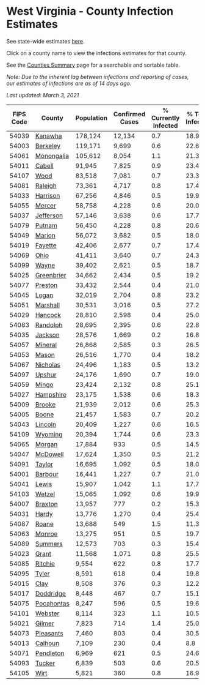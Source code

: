 # West Virginia - County Infection Estimates

See state-wide estimates [here](/infections/us-wv).

Click on a county name to view the infections estimates for that county.

See the [Counties Summary](/infections/summary-counties) page for a searchable and sortable table.

*Note: Due to the inherent lag between infections and reporting of cases, our estimates of infections are as of 14 days ago.*

*Last updated: March 3, 2021*

|   FIPS Code |                   County |   Population |   Confirmed Cases |   % Currently Infected |   % Total Infected |
|-------------|--------------------------|--------------|-------------------|------------------------|--------------------|
|       54039 |       [Kanawha](kanawha) |      178,124 |            12,134 |                    0.7 |               18.9 |
|       54003 |     [Berkeley](berkeley) |      119,171 |             9,699 |                    0.6 |               22.6 |
|       54061 | [Monongalia](monongalia) |      105,612 |             8,054 |                    1.1 |               21.3 |
|       54011 |         [Cabell](cabell) |       91,945 |             7,825 |                    0.9 |               23.4 |
|       54107 |             [Wood](wood) |       83,518 |             7,081 |                    0.7 |               23.3 |
|       54081 |       [Raleigh](raleigh) |       73,361 |             4,717 |                    0.8 |               17.4 |
|       54033 |     [Harrison](harrison) |       67,256 |             4,846 |                    0.5 |               19.9 |
|       54055 |         [Mercer](mercer) |       58,758 |             4,228 |                    0.6 |               20.0 |
|       54037 |   [Jefferson](jefferson) |       57,146 |             3,638 |                    0.6 |               17.7 |
|       54079 |         [Putnam](putnam) |       56,450 |             4,228 |                    0.8 |               20.6 |
|       54049 |         [Marion](marion) |       56,072 |             3,682 |                    0.5 |               18.0 |
|       54019 |       [Fayette](fayette) |       42,406 |             2,677 |                    0.7 |               17.4 |
|       54069 |             [Ohio](ohio) |       41,411 |             3,640 |                    0.7 |               24.3 |
|       54099 |           [Wayne](wayne) |       39,402 |             2,621 |                    0.5 |               18.7 |
|       54025 | [Greenbrier](greenbrier) |       34,662 |             2,434 |                    0.5 |               19.2 |
|       54077 |       [Preston](preston) |       33,432 |             2,544 |                    0.4 |               21.0 |
|       54045 |           [Logan](logan) |       32,019 |             2,704 |                    0.8 |               23.2 |
|       54051 |     [Marshall](marshall) |       30,531 |             3,016 |                    0.5 |               27.2 |
|       54029 |       [Hancock](hancock) |       28,810 |             2,598 |                    0.4 |               25.0 |
|       54083 |     [Randolph](randolph) |       28,695 |             2,395 |                    0.6 |               22.8 |
|       54035 |       [Jackson](jackson) |       28,576 |             1,669 |                    0.2 |               16.8 |
|       54057 |       [Mineral](mineral) |       26,868 |             2,585 |                    0.3 |               26.5 |
|       54053 |           [Mason](mason) |       26,516 |             1,770 |                    0.4 |               18.2 |
|       54067 |     [Nicholas](nicholas) |       24,496 |             1,183 |                    0.5 |               13.2 |
|       54097 |         [Upshur](upshur) |       24,176 |             1,690 |                    0.7 |               19.0 |
|       54059 |           [Mingo](mingo) |       23,424 |             2,132 |                    0.8 |               25.1 |
|       54027 |   [Hampshire](hampshire) |       23,175 |             1,538 |                    0.6 |               18.3 |
|       54009 |         [Brooke](brooke) |       21,939 |             2,012 |                    0.6 |               25.3 |
|       54005 |           [Boone](boone) |       21,457 |             1,583 |                    0.7 |               20.2 |
|       54043 |       [Lincoln](lincoln) |       20,409 |             1,227 |                    0.6 |               16.5 |
|       54109 |       [Wyoming](wyoming) |       20,394 |             1,744 |                    0.6 |               23.3 |
|       54065 |         [Morgan](morgan) |       17,884 |               933 |                    0.5 |               14.5 |
|       54047 |     [McDowell](mcdowell) |       17,624 |             1,350 |                    0.5 |               21.2 |
|       54091 |         [Taylor](taylor) |       16,695 |             1,092 |                    0.5 |               18.0 |
|       54001 |       [Barbour](barbour) |       16,441 |             1,227 |                    0.7 |               21.0 |
|       54041 |           [Lewis](lewis) |       15,907 |             1,042 |                    1.1 |               17.7 |
|       54103 |         [Wetzel](wetzel) |       15,065 |             1,092 |                    0.6 |               19.9 |
|       54007 |       [Braxton](braxton) |       13,957 |               777 |                    0.2 |               15.3 |
|       54031 |           [Hardy](hardy) |       13,776 |             1,270 |                    0.4 |               25.4 |
|       54087 |           [Roane](roane) |       13,688 |               549 |                    1.5 |               11.3 |
|       54063 |         [Monroe](monroe) |       13,275 |               951 |                    0.5 |               19.7 |
|       54089 |       [Summers](summers) |       12,573 |               703 |                    0.3 |               15.4 |
|       54023 |           [Grant](grant) |       11,568 |             1,071 |                    0.8 |               25.5 |
|       54085 |       [Ritchie](ritchie) |        9,554 |               622 |                    0.8 |               17.7 |
|       54095 |           [Tyler](tyler) |        8,591 |               618 |                    0.4 |               19.8 |
|       54015 |             [Clay](clay) |        8,508 |               376 |                    0.3 |               12.2 |
|       54017 |   [Doddridge](doddridge) |        8,448 |               467 |                    0.7 |               15.1 |
|       54075 | [Pocahontas](pocahontas) |        8,247 |               596 |                    0.5 |               19.6 |
|       54101 |       [Webster](webster) |        8,114 |               323 |                    1.1 |               10.5 |
|       54021 |         [Gilmer](gilmer) |        7,823 |               714 |                    1.4 |               25.0 |
|       54073 |   [Pleasants](pleasants) |        7,460 |               803 |                    0.4 |               30.5 |
|       54013 |       [Calhoun](calhoun) |        7,109 |               230 |                    0.4 |                8.8 |
|       54071 |   [Pendleton](pendleton) |        6,969 |               621 |                    0.5 |               24.6 |
|       54093 |         [Tucker](tucker) |        6,839 |               503 |                    0.6 |               20.5 |
|       54105 |             [Wirt](wirt) |        5,821 |               360 |                    0.8 |               16.9 |